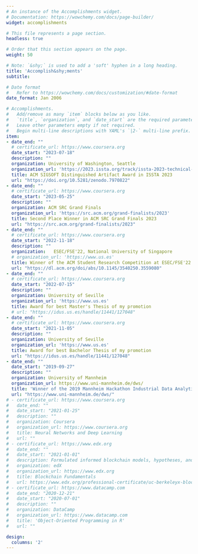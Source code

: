 ```yaml
---
# An instance of the Accomplishments widget.
# Documentation: https://wowchemy.com/docs/page-builder/
widget: accomplishments

# This file represents a page section.
headless: true

# Order that this section appears on the page.
weight: 50

# Note: `&shy;` is used to add a 'soft' hyphen in a long heading.
title: 'Accomplish&shy;ments'
subtitle:

# Date format
#   Refer to https://wowchemy.com/docs/customization/#date-format
date_format: Jan 2006

# Accomplishments.
#   Add/remove as many `item` blocks below as you like.
#   `title`, `organization`, and `date_start` are the required parameters.
#   Leave other parameters empty if not required.
#   Begin multi-line descriptions with YAML's `|2-` multi-line prefix.
item:
- date_end: ""
  # certificate_url: https://www.coursera.org
  date_start: "2023-07-18"
  description: ""
  organization: University of Washington, Seattle
  organization_url: 'https://2023.issta.org/track/issta-2023-technical-papers'
  title: ACM SIGSOFT Distinguished Artifact Award in ISSTA 2023
  url: "https://doi.org/10.5281/zenodo.7970822"
- date_end: ""
  # certificate_url: https://www.coursera.org
  date_start: "2023-05-25"
  description: ""
  organization: ACM SRC Grand Finals
  organization_url: 'https://src.acm.org/grand-finalists/2023'
  title: Second Place Winner in ACM SRC Grand Finals 2023
  url: "https://src.acm.org/grand-finalists/2023"
- date_end: ""
  # certificate_url: https://www.coursera.org
  date_start: "2022-11-18"
  description: ""
  organization:   ESEC/FSE'22, National University of Singapore
  # organization_url: 'https://www.us.es'
  title: Winner of the ACM Student Research Competition at ESEC/FSE'22 (Graduate Category)
  url: "https://dl.acm.org/doi/abs/10.1145/3540250.3559080"
- date_end: ""
  # certificate_url: https://www.coursera.org
  date_start: "2022-07-15"
  description: ""
  organization: University of Seville
  organization_url: 'https://www.us.es'
  title: Award for best Master's Thesis of my promotion
  # url: "https://idus.us.es/handle/11441/127048"
- date_end: ""
  # certificate_url: https://www.coursera.org
  date_start: "2021-11-05"
  description: ""
  organization: University of Seville
  organization_url: 'https://www.us.es'
  title: Award for best Bachelor Thesis of my promotion
  url: "https://idus.us.es/handle/11441/127048"
- date_end: ""
  date_start: "2019-09-27"
  description: ""
  organization: University of Mannheim
  organization_url: https://www.uni-mannheim.de/dws/
  title: 'Winner of the 2019 Mannheim Hackathon Industrial Data Analytics'
  url: "https://www.uni-mannheim.de/dws/"
# - certificate_url: https://www.coursera.org
#   date_end: ""
#   date_start: "2021-01-25"
#   description: ""
#   organization: Coursera
#   organization_url: https://www.coursera.org
#   title: Neural Networks and Deep Learning
#   url: ""
# - certificate_url: https://www.edx.org
#   date_end: ""
#   date_start: "2021-01-01"
#   description: Formulated informed blockchain models, hypotheses, and use cases.
#   organization: edX
#   organization_url: https://www.edx.org
#   title: Blockchain Fundamentals
#   url: https://www.edx.org/professional-certificate/uc-berkeleyx-blockchain-fundamentals
# - certificate_url: https://www.datacamp.com
#   date_end: "2020-12-21"
#   date_start: "2020-07-01"
#   description: ""
#   organization: DataCamp
#   organization_url: https://www.datacamp.com
#   title: 'Object-Oriented Programming in R'
#   url: ""

design:
  columns: '2' 
---
```


